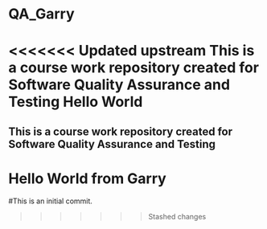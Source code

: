 # QA_Garry
<<<<<<< Updated upstream
This is a course work repository created for Software Quality Assurance and Testing
Hello World
=======
## This is a course work repository created for Software Quality Assurance and Testing
# Hello World from Garry

#This is an initial commit.
>>>>>>> Stashed changes
